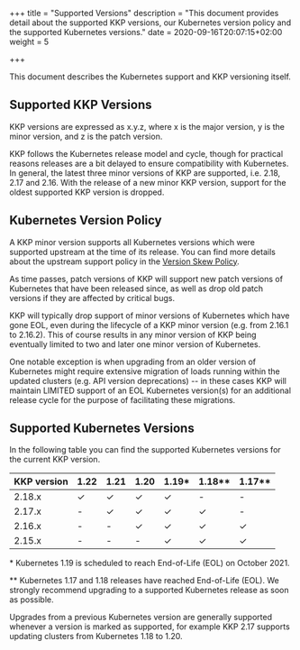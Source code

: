 +++
title = "Supported Versions"
description = "This document provides detail about the supported KKP versions, our Kubernetes version policy and the supported Kubernetes versions."
date = 2020-09-16T20:07:15+02:00
weight = 5

+++

This document describes the Kubernetes support and KKP versioning itself.

## Supported KKP Versions

KKP versions are expressed as x.y.z, where x is the major version, y is the
minor version, and z is the patch version.

KKP follows the Kubernetes release model and cycle, though for practical reasons
releases are a bit delayed to ensure compatibility with Kubernetes. In general,
the latest three minor versions of KKP are supported, i.e. 2.18, 2.17 and 2.16.
With the release of a new minor KKP version, support for the oldest supported
KKP version is dropped.

## Kubernetes Version Policy

A KKP minor version supports all Kubernetes versions which were supported upstream
at the time of its release. You can find more details about the upstream support
policy in the [Version Skew Policy](https://kubernetes.io/docs/setup/release/version-skew-policy/#supported-versions).

As time passes, patch versions of KKP will support new patch versions of Kubernetes
that have been released since, as well as drop old patch versions if they are
affected by critical bugs.

KKP will typically drop support of minor versions of Kubernetes which have gone EOL,
even during the lifecycle of a KKP minor version (e.g. from 2.16.1 to 2.16.2).
This of course results in any minor version of KKP being eventually limited to two
and later one minor version of Kubernetes.

One notable exception is when upgrading from an older version of Kubernetes might
require extensive migration of loads running within the updated clusters (e.g. API
version deprecations) -- in these cases KKP will maintain LIMITED support of an EOL
Kubernetes version(s) for an additional release cycle for the purpose of facilitating
these migrations.

## Supported Kubernetes Versions

In the following table you can find the supported Kubernetes versions for the
current KKP version.

| KKP version | 1.22 | 1.21 | 1.20 | 1.19\* | 1.18\*\* | 1.17\*\* |
| ----------- | ---- | ---- | ---- | ------ | -------- | -------- |
| 2.18.x      | ✓    | ✓    | ✓    | ✓      | -        | -        |
| 2.17.x      | -    | ✓    | ✓    | ✓      | ✓        | -        |
| 2.16.x      | -    | -    | ✓    | ✓      | ✓        | ✓        |
| 2.15.x      | -    | -    | -    | ✓      | ✓        | ✓        |

\* Kubernetes 1.19 is scheduled to reach End-of-Life (EOL) on October 2021.

\*\* Kubernetes 1.17 and 1.18 releases have reached End-of-Life (EOL). We
strongly recommend upgrading to a supported Kubernetes release as soon as
possible.


Upgrades from a previous Kubernetes version are generally supported whenever a
version is marked as supported, for example KKP 2.17 supports updating clusters
from Kubernetes 1.18 to 1.20.
